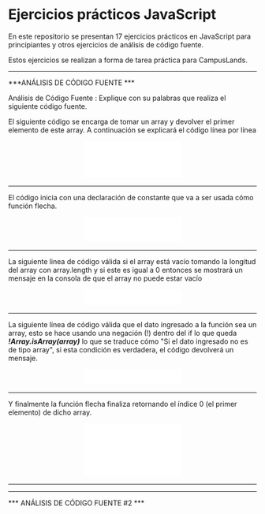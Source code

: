 # **Ejercicios prácticos JavaScript**

  
  
  

En este repositorio se presentan 17 ejercicios prácticos en JavaScript para principiantes y otros ejercicios de análisis de código fuente.

  

Estos ejercicios se realizan a forma de tarea práctica para CampusLands.

  

-------------

  

***ANÁLISIS DE CÓDIGO FUENTE ***

Análisis de Código Fuente : Explique con su palabras que realiza el siguiente código fuente.

El siguiente código se encarga de tomar un array y devolver el primer elemento de este array. A continuación se explicará el código línea por línea

<p align="center">
    <img width="200" src="/analisis_de_codigos/code-images/analisis-1/codigo_fuente.svg">
</p>

  

-----------

El código inicia con una declaración de constante que va a ser usada cómo función flecha.


<p align="center">
    <img width="200" src="/analisis_de_codigos/code-images/analisis-1/funcion_flecha.svg">
</p>


----------------------


La siguiente linea de código válida si el array está vacío tomando la longitud del array con array.length y si este es igual a 0 entonces se mostrará un mensaje en la consola de que el array no puede estar vacío


<p align="center">
    <img width="200" src="/analisis_de_codigos/code-images/analisis-1/longitud_array.svg">
</p>


------------------------


La siguiente línea de código válida que el dato ingresado a la función sea un array, esto se hace usando una negación (!) dentro del if lo que queda ***!Array.isArray(array)*** lo que se traduce cómo "Si el dato ingresado no es de tipo array", si esta condición es verdadera, el código devolverá un mensaje.

<p align="center">
    <img width="200" src="/analisis_de_codigos/code-images/analisis-1/if_array.svg">
</p>


-------------


Y finalmente la función flecha finaliza retornando el índice 0 (el primer elemento) de dicho array.


<p align="center">
    <img width="200" src="/analisis_de_codigos/code-images/analisis-1/return.svg">
</p>

-------------
-------------


*** ANÁLISIS DE CÓDIGO FUENTE #2 ***

